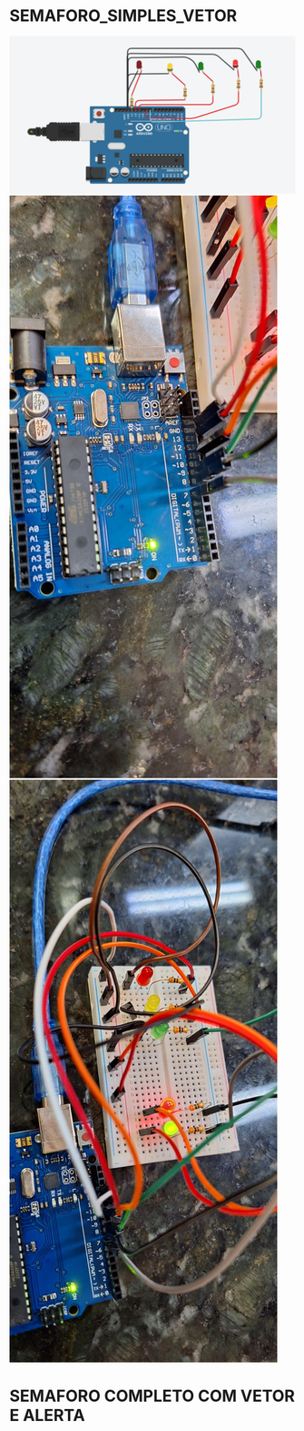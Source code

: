 # SEMAFORO_SIMPLES_VETOR

<img src="semaforoComVetor.PNG"> </img>
<br>
<img src="ARDUINO_01.jpeg"> </img>
<br>
<img src="ARDUINO_02.jpeg"> </img>
<BR>
<H1>SEMAFORO COMPLETO COM VETOR E ALERTA</H1>
                                          <BR>
                                          <IMG scr="SEMOK.PNG"> </IMG>
